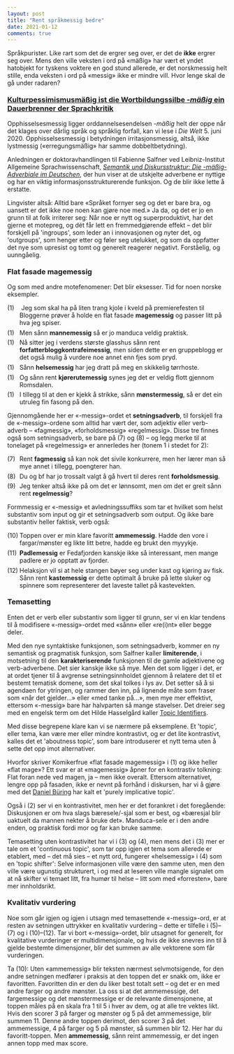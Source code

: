 ```yaml
---
layout: post
title: "Rent språkmessig bedre"
date: 2021-01-12
comments: true
---
```


<style>
h3 {
margin-top: 1.2em;
}
  ol {
  margin-left: 0;
  padding-left: 0;
  margin-top: .4em;
}
ol li {
  display: block;
  margin-bottom: .4em;
  margin-left: 2em;
}
ol li::before {
  display: inline-block;
  content: "(" counter(item) ") ";
  counter-increment: item;
  width: 2em;
  margin-left: -2em;
}
figcaption {
    color: #333;
    text-align: center;
    font-family: Optima, Candara, Calibri, Arial, sans-serif;
    font-size: .8em;
  line-height: 1.2em;
}	
  .zoom:hover {
  -ms-transform: scale(3); /* IE 9 */
  -webkit-transform: scale(3); /* Safari 3-8 */
  transform: scale(2); 
  transform-origin: 100% 0%;
}
  .small {
  font-variant: small-caps;
}
</style>

<div class="ingress">
<p>Språkpurister. Like rart som det de ergrer seg over, er det de <b>ikke</b> ergrer seg over. Mens den ville veksten i ord på &laquo;mäßig&raquo; har vært et yndet hatobjekt for tyskens voktere en god stund allerede, er det norskmessig helt stille, enda veksten i ord på &laquo;messig&raquo; ikke er mindre vill. Hvor lenge skal de gå under radaren?</p></div> 
<h3><a href="/pdf/massig.pdf">Kulturpessimismusmäßig ist die Wortbildungssilbe <i>-mäßig</i> ein Dauerbrenner der Sprachkritik</a></h3>
<p>Opphisselsesmessig ligger orddannelsesendelsen <i>-mäßig</i> helt der oppe når det klages over dårlig språk og språklig forfall, kan vi lese i <i>Die Welt</i> 5. juni 2020. Opphisselsesmessig i betydningen irritasjonsmessig, altså, ikke lystmessig (&laquo;erregungsmäßig&raquo; har samme dobbeltbetydning).
</p>
<p>Anledningen er doktoravhandlingen til Fabienne Salfner ved Leibniz-Institut Allgemeine Sprachwissenschaft, <a href="http://www.stauffenburg.de/asp/books.asp?id=1446"><i>Semantik und Diskursstruktur: Die -mäßig-Adverbiale im Deutschen</i></a>, der hun viser at de utskjelte adverbene er nyttige og har en viktig informasjonsstrukturerende funksjon. Og de blir ikke lette å erstatte.
</p><p>Lingvister altså: Alltid bare &laquo;Språket fornyer seg og det er bare bra, og uansett er det ikke noe noen kan gjøre noe med.&raquo; Ja da, og det er jo en grunn til at folk irriterer seg: Når noe er nytt og superproduktivt, har det gjerne et motepreg, og dét får lett en fremmedgjørende effekt – det blir forskjell på 'ingroups', som leder an i innovasjonen og nyter det, og 'outgroups', som henger etter og føler seg utelukket, og som da oppfatter det nye som upresist og tomt og generelt reagerer negativt. Forståelig, og uunngåelig.</p>
<h3>Flat fasade magemessig</h3>
<p>Og som med andre motefenomener: Det blir eksesser. Tid for noen norske eksempler.
</p>
<ol><li>
Jeg som skal ha på liten trang kjole i kveld på premierefesten til Bloggerne prøver å holde en flat fasade <b>magemessig</b> og passer litt på hva jeg spiser.
</li>
<li>Men sånn <b>mannemessig</b> så er jo manduca veldig praktisk.
</li>
<li>Nå sitter jeg i verdens største glasshus sånn rent <b>forfatterbloggkontrafeimessig</b>, men siden dette er en gruppeblogg er det også mulig å vurdere noe annet enn fjes som pryd.
</li>
<li>Sånn <b>helsemessig</b> har jeg dratt på meg en skikkelig tørrhoste.
</li>
<li>Og sånn rent <b>kjørerutemessig</b> synes jeg det er veldig flott gjennom Romsdalen.
</li>
<li>I tillegg til at den er kjekk å strikke, sånn <b>mønstermessig</b>, så er det ein utruleg fin fasong på den.</li>
</ol>
<p>
Gjennomgående her er &laquo;-messig&raquo;-ordet et <b>setningsadverb</b>, til forskjell fra de &laquo;-messig&raquo;-ordene som alltid har vært der, som adjektiv eller verb-adverb – &laquo;fagmessig&raquo;, &laquo;forholdsmessig&raquo; &laquo;regelmessig&raquo;. Disse tre finnes også som setningsadverb, se bare på (7) og (8) – og legg merke til at tonelaget på &laquo;regelmessig&raquo; er annerledes her (tonem 1 i stedet for 2):</p>
<ol style="counter-reset: item 6">
<li>Rent <b>fagmessig</b> så kan nok det sivile konkurrere, men her lærer man så mye annet i tillegg, poengterer han.
</li>
<li>Du og bf har jo trossalt valgt å gå hvert til deres rent <b>forholdsmessig</b>.</li>
<li>Jeg tenker altså ikke på om det er lønnsomt, men om det er greit sånn rent <b>regelmessig</b>?
</li></ol>
<p>
Formmessig er &laquo;-messig&raquo; et avledningssuffiks som tar et hvilket som helst substantiv som input og gir et setningsadverb som output. Og ikke bare substantiv heller faktisk, verb også:
</p>
<ol style="counter-reset: item 9">
<li>Toppen over er min klare favoritt <b>ammemessig</b>. Hadde den vore i fargar/mønster eg likte litt betre, hadde eg brukt den myyykje.
</li>
<li><b>Padlemessig</b> er Fedafjorden kanskje ikke så interessant, men mange padlere er jo opptatt av fjorder.</li>
<li>Helaksjon vil si at hele stangen bøyer seg under kast og kjøring av fisk. Sånn rent <b>kastemessig</b> er dette optimalt å bruke på lette sluker og spinnere som representerer det laveste tallet på kastevekten.
</li></ol>
<h3>Temasetting</h3>
<p>
Enten det er verb eller substantiv som ligger til grunn, ser vi en klar tendens til å modifisere &laquo;-messig&raquo;-ordet med &laquo;sånn&raquo; eller &laquo;re(i)nt&raquo; eller begge deler. 
</p>
<p>
Med den nye syntaktiske funksjonen, som setningsadverb, kommer en ny semantisk og pragmatisk funksjon, som Salfner kaller <b>limiterende</b>, i motsetning til den <b>karakteriserende</b> funksjonen til de gamle adjektivene og verb-adverbene. Det sier kanskje ikke så mye. Men det som ligger i det, er at ordet tjener til å avgrense setningsinnholdet gjennom å relatere det til et bestemt tematisk domene, som det skal tolkes i lys av. Det setter så å si agendaen for ytringen, og rammer den inn, på lignende måte som fraser som &laquo;når det gjelder…&raquo; eller &laquo;med tanke på…&raquo;, men mye mer effektivt, ettersom &laquo;-messig&raquo; bare har halvparten så mange stavelser. Det dreier seg med en engelsk term om det Hilde Hasselgård kaller <a href="https://brill.com/view/journals/jocp/1/1/article-p108_6.xml?language=en">Topic Identifiers</a>.
</p>
<p>Med disse begrepene klare kan vi se nærmere på eksemplene. Et 'topic', eller tema, kan være mer eller mindre kontrastivt, og er det lite kontrastivt, kalles det et 'aboutness topic', som bare introduserer et nytt tema uten å sette det opp imot alternativer.</p>
<p>
Hvorfor skriver Komikerfrue &laquo;flat fasade magemessig&raquo; i (1) og ikke heller &laquo;flat mage&raquo;? Ett svar er at &laquomagemessig&raquo; åpner for en kontrastiv tolkning: Flat foran nede ved magen, ja – men ikke overalt. Ettersom alternativet, lengre opp på fasaden, ikke er nevnt på forhånd i diskursen, har vi å gjøre med det <a href="https://www.routledge.com/The-Meaning-of-Topic-and-Focus-The-59th-Street-Bridge-Accent/Buring/p/book/9781138980655">Daniel Büring</a> har kalt et 'purely implicative topic'.
</p> 
<p>
Også i (2) ser vi en kontrastivitet, men her er det forankret i det foregående: Diskusjonen er om hva slags bæresele/-sjal som er best, og &laquo;bæresjal blir uaktuelt da mannen nekter å bruke det&raquo;. Manduca-sele er i den andre enden, og praktisk fordi mor og far kan bruke samme.
</p>
<p>Temasetting uten kontrastivitet har vi i (3) og (4), men mens det i (3) mer er tale om et 'continuous topic', som tar opp igjen et tema som allerede er etablert, med – det må sies – et nytt ord, fungerer &laquo;helsemessig&raquo; i (4) som en 'topic shifter': Selve informasjonen ville være den samme uten, men den ville være ugunstig strukturert, i og med at leseren ville mangle signalet om  at nå skifter vi temaet litt, fra humør til helse – litt som med &laquo;forresten&raquo;, bare mer innholdsrikt.</p>
<h3>Kvalitativ vurdering</h3>
<p>Noe som går igjen og igjen i utsagn med temasettende &laquo;-messig&raquo;-ord, er at resten av setningen uttrykker en kvalitativ vurdering – dette er tilfelle i (5)–(7) og i (10)–(12). Tar vi bort &laquo;-messig&raquo;-ordet, blir utsagnet for generelt, for kvalitative vurderinger er multidimensjonale, og hvis de ikke snevres inn til å gjelde bestemte dimensjoner, blir det summen av alle vektorene som får vurderingen.</p>
<p> 
Ta (10): Uten &laquo;ammemessig&raquo; blir teksten nærmest selvmotsigende, for den andre setningen medfører i praksis at den toppen det er snakk om, ikke er favoritten. Favoritten din er den du liker best totalt sett – og det er en med andre farger og andre mønster. La oss si at det ammemessige, det fargemessige og det mønstermessige er de relevante dimensjonene, at toppen måles på en skala fra 1 til 5 i hver av dem, og at alle tre vektes likt. Hvis den scorer 3 på farger og mønster og 5 på det ammemessige, blir summen 11. Denne andre toppen derimot, den scorer 3 på det ammemessige, 4 på farger og 5 på mønster, så summen blir 12. Her har du favoritt-toppen. Men <b>ammemessig</b>, sånn reint ammemessig, er det ingen annen topp med max score.
</p>
<br/>
